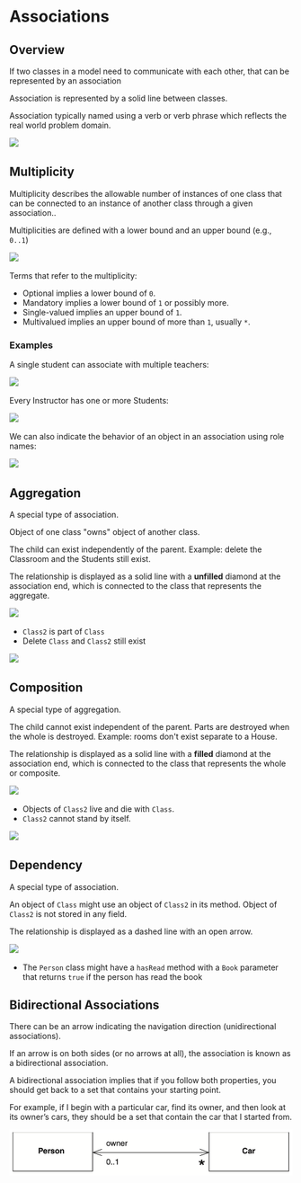 # Associations

## Overview

If two classes in a model need to communicate with each other, that can be represented by an association

Association is represented by a solid line between classes.

Association typically named using a verb or verb phrase which reflects the real world problem domain.

![](https://cdn-images.visual-paradigm.com/guide/uml/uml-aggregation-vs-composition/01-uml-association.png)


## Multiplicity

Multiplicity describes the allowable number of instances of one class that can be connected to an instance of another class through a given association.. 

Multiplicities are defined with a lower bound and an upper bound (e.g., `0..1`)

![](https://cdn-images.visual-paradigm.com/guide/uml/uml-class-diagram-tutorial/11-associations-with-different-multiplicies.png)

Terms that refer to the multiplicity:
- Optional implies a lower bound of `0`.
- Mandatory implies a lower bound of `1` or possibly more.
- Single-valued implies an upper bound of `1`.
- Multivalued implies an upper bound of more than `1`, usually `*`.

### Examples

A single student can associate with multiple teachers:

![](https://cdn-images.visual-paradigm.com/guide/uml/uml-aggregation-vs-composition/04-association-multiplicity-example-01.png)

Every Instructor has one or more Students:

![](https://cdn-images.visual-paradigm.com/guide/uml/uml-aggregation-vs-composition/05-association-multiplicity-example-02.png)

We can also indicate the behavior of an object in an association using role names:

![](https://cdn-images.visual-paradigm.com/guide/uml/uml-aggregation-vs-composition/06-association-multiplicity-example-03.png)


## Aggregation

A special type of association.

Object of one class "owns" object of another class.

The child can exist independently of the parent. Example: delete the Classroom and the Students still exist.

The relationship is displayed as a solid line with a **unfilled** diamond at the association end, which is connected to the class that represents the aggregate.

![](https://cdn-images.visual-paradigm.com/guide/uml/uml-aggregation-vs-composition/02-uml-aggregation.png)

- `Class2` is part of `Class`
- Delete `Class` and `Class2` still exist

![](https://cdn-images.visual-paradigm.com/guide/uml/uml-aggregation-vs-composition/08-uml-aggregation-example.png)


## Composition

A special type of aggregation.

The child cannot exist independent of the parent. Parts are destroyed when the whole is destroyed. Example: rooms don't exist separate to a House.

The relationship is displayed as a solid line with a **filled** diamond at the association end, which is connected to the class that represents the whole or composite.

![](https://cdn-images.visual-paradigm.com/guide/uml/uml-aggregation-vs-composition/03-uml-composition.png)

- Objects of `Class2` live and die with `Class`.
- `Class2` cannot stand by itself.

![](https://cdn-images.visual-paradigm.com/guide/uml/uml-aggregation-vs-composition/07-uml-composition-example.png)


## Dependency

A special type of association.

An object of `Class` might use an object of `Class2` in its method. Object of `Class2` is not stored in any field.

The relationship is displayed as a dashed line with an open arrow.

![](https://cdn-images.visual-paradigm.com/guide/uml/uml-class-diagram-tutorial/15-dependency-example.png)

- The `Person` class might have a `hasRead` method with a `Book` parameter that returns `true` if the person has read the book


## Bidirectional Associations

There can be an arrow indicating the navigation direction (unidirectional associations).

If an arrow is on both sides (or no arrows at all), the association is known as a bidirectional association.

A bidirectional association implies that if you follow both properties, you should get back to a set that contains your starting point.

For example, if I begin with a particular car, find its owner, and then look at its owner’s cars, they should be a set that contain the car that I started from.

![](./images/bidirectional-association.png)
